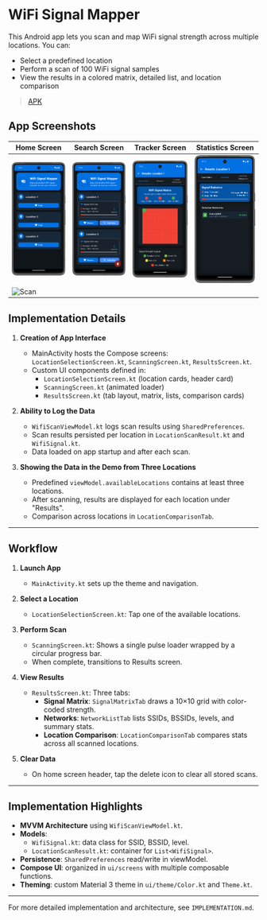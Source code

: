 # WiFi Signal Mapper

This Android app lets you scan and map WiFi signal strength across multiple locations. You can:
- Select a predefined location
- Perform a scan of 100 WiFi signal samples
- View the results in a colored matrix, detailed list, and location comparison

> [APK](https://github.com/KanishkKumarMeena/WiFi-Signal-Mapper-App/blob/96f4d74e90ae7ab5ff60ea0247ed51f85b270232/WiFi%20Signal%20Mapper.apk)

## App Screenshots
| Home Screen | Search Screen | Tracker Screen | Statistics Screen |
|-|-|-|-|
| ![Home](/Screenshots/Home.png) | ![Home2](/Screenshots/Home2.png) |![Matrix](/Screenshots/Matrix.png)| ![Networks](/Screenshots/Networks.png)|
![Scan](/Screenshots/Scan.gif) |

## Implementation Details

1. **Creation of App Interface**
   - MainActivity hosts the Compose screens: `LocationSelectionScreen.kt`, `ScanningScreen.kt`, `ResultsScreen.kt`.
   - Custom UI components defined in:
     - `LocationSelectionScreen.kt` (location cards, header card)
     - `ScanningScreen.kt` (animated loader)
     - `ResultsScreen.kt` (tab layout, matrix, lists, comparison cards)

2. **Ability to Log the Data**
   - `WifiScanViewModel.kt` logs scan results using `SharedPreferences`.
   - Scan results persisted per location in `LocationScanResult.kt` and `WifiSignal.kt`.
   - Data loaded on app startup and after each scan.

3. **Showing the Data in the Demo from Three Locations**
   - Predefined `viewModel.availableLocations` contains at least three locations.
   - After scanning, results are displayed for each location under "Results".
   - Comparison across locations in `LocationComparisonTab`.

---

## Workflow

1. **Launch App**
   - `MainActivity.kt` sets up the theme and navigation.

2. **Select a Location**
   - `LocationSelectionScreen.kt`: Tap one of the available locations.

3. **Perform Scan**
   - `ScanningScreen.kt`: Shows a single pulse loader wrapped by a circular progress bar.
   - When complete, transitions to Results screen.

4. **View Results**
   - `ResultsScreen.kt`: Three tabs:
     - **Signal Matrix**: `SignalMatrixTab` draws a 10×10 grid with color-coded strength.
     - **Networks**: `NetworkListTab` lists SSIDs, BSSIDs, levels, and summary stats.
     - **Location Comparison**: `LocationComparisonTab` compares stats across all scanned locations.

5. **Clear Data**
   - On home screen header, tap the delete icon to clear all stored scans.

---

## Implementation Highlights

- **MVVM Architecture** using `WifiScanViewModel.kt`.
- **Models**:
  - `WifiSignal.kt`: data class for SSID, BSSID, level.
  - `LocationScanResult.kt`: container for `List<WifiSignal>`.
- **Persistence**: `SharedPreferences` read/write in viewModel.
- **Compose UI**: organized in `ui/screens` with multiple composable functions.
- **Theming**: custom Material 3 theme in `ui/theme/Color.kt` and `Theme.kt`.

---

For more detailed implementation and architecture, see `IMPLEMENTATION.md`. 
